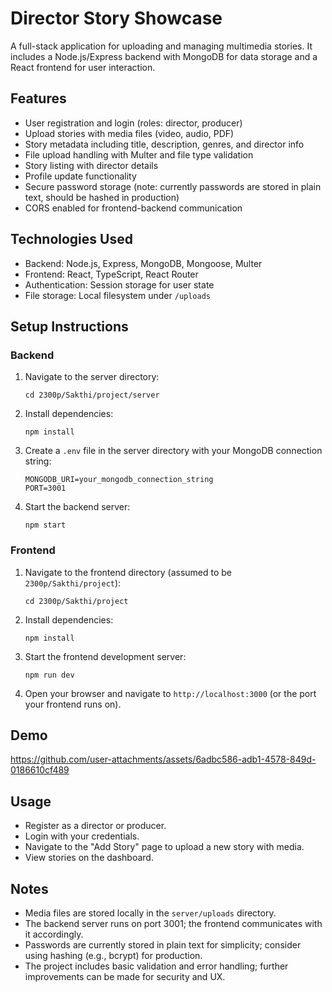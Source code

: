 # Director Story Showcase 

 A full-stack application for uploading and managing multimedia stories. It includes a Node.js/Express backend with MongoDB for data storage and a React frontend for user interaction.

## Features

- User registration and login (roles: director, producer)
- Upload stories with media files (video, audio, PDF)
- Story metadata including title, description, genres, and director info
- File upload handling with Multer and file type validation
- Story listing with director details
- Profile update functionality
- Secure password storage (note: currently passwords are stored in plain text, should be hashed in production)
- CORS enabled for frontend-backend communication

## Technologies Used

- Backend: Node.js, Express, MongoDB, Mongoose, Multer
- Frontend: React, TypeScript, React Router
- Authentication: Session storage for user state
- File storage: Local filesystem under `/uploads`

## Setup Instructions

### Backend

1. Navigate to the server directory:
   ```
   cd 2300p/Sakthi/project/server
   ```

2. Install dependencies:
   ```
   npm install
   ```

3. Create a `.env` file in the server directory with your MongoDB connection string:
   ```
   MONGODB_URI=your_mongodb_connection_string
   PORT=3001
   ```

4. Start the backend server:
   ```
   npm start
   ```

### Frontend

1. Navigate to the frontend directory (assumed to be `2300p/Sakthi/project`):
   ```
   cd 2300p/Sakthi/project
   ```

2. Install dependencies:
   ```
   npm install
   ```

3. Start the frontend development server:
   ```
   npm run dev
   ```

4. Open your browser and navigate to `http://localhost:3000` (or the port your frontend runs on).

## Demo

https://github.com/user-attachments/assets/6adbc586-adb1-4578-849d-0186610cf489

## Usage

- Register as a director or producer.
- Login with your credentials.
- Navigate to the "Add Story" page to upload a new story with media.
- View stories on the dashboard.

## Notes

- Media files are stored locally in the `server/uploads` directory.
- The backend server runs on port 3001; the frontend communicates with it accordingly.
- Passwords are currently stored in plain text for simplicity; consider using hashing (e.g., bcrypt) for production.
- The project includes basic validation and error handling; further improvements can be made for security and UX.
